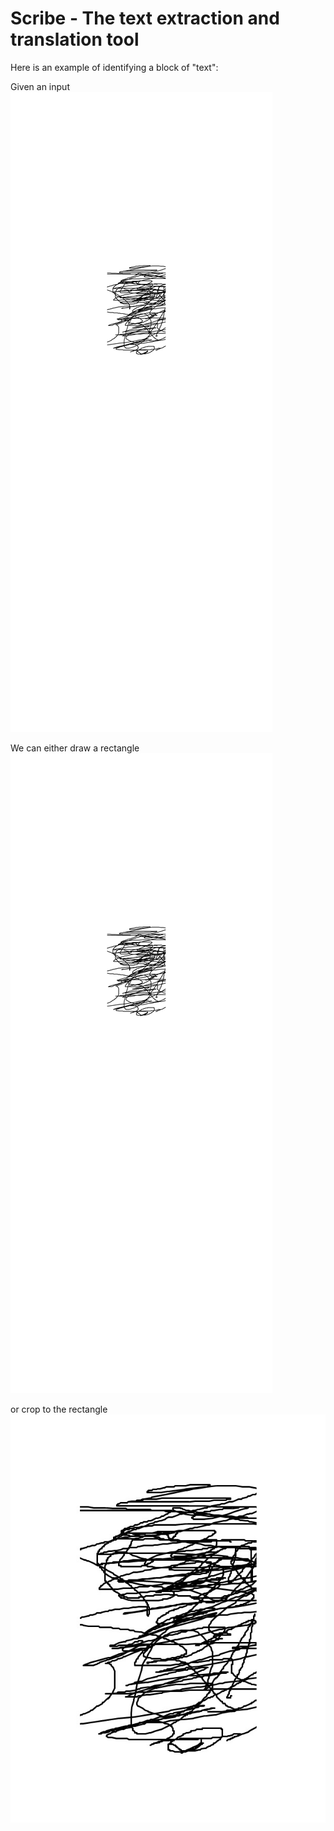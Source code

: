 # Scribe - The text extraction and translation tool

Here is an example of identifying a block of "text":

Given an input ![Input text](https://raw.githubusercontent.com/irwin08/scribe/main/doc/raw/rect_example/input.jpg)

We can either draw a rectangle ![Rectangle](https://raw.githubusercontent.com/irwin08/scribe/main/doc/raw/rect_example/output_draw_rect.png)

or crop to the rectangle ![Cropped](https://raw.githubusercontent.com/irwin08/scribe/main/doc/raw/rect_example/output_draw_cropped.png)
